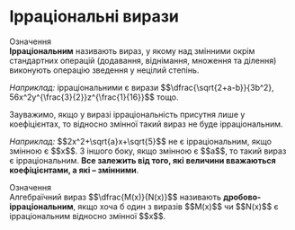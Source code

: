# Ірраціональні вирази

<div class="space">
<div class="eoz-wrap">
<span class="eoz">Означення</span>
<div class="eoz-text">
<b>Ірраціональним</b> називають вираз, у якому над змінними окрім стандартних операцій (додавання, віднімання, множення та ділення) виконують операцію зведення у нецілий степінь.
</div>
</div>
</div>

<p><i>Наприклад:</i> ірраціональними є вирази $$\dfrac{\sqrt{2+a-b}}{3b^2}, 56x^2y^{\frac{3}{2}}z^{\frac{1}{16}}$$ тощо.</p>
<div class="space"></div>
<p>Зауважимо, якщо у виразі ірраціональність присутня лише у коефіцієнтах, то відносно змінної такий вираз не буде ірраціональним.</p>

<p><i>Наприклад:</i> $$2x^2+\sqrt{a}x+\sqrt{5}$$ не є ірраціональним, якщо змінною є $$x$$. З іншого боку, якщо змінною є $$a$$, то такий вираз є ірраціональним. <b>Все залежить від того, які величини вважаються коефіцієнтами, а які – змінними</b>.</p>
<div class="space"></div>
<div class="space">
<div class="eoz-wrap">
<span class="eoz">Означення</span>
<div class="eoz-text">
Алгебраїчний вираз $$\dfrac{M(x)}{N(x)}$$ називають <b>дробово-ірраціональним</b>, якщо хоча б один з виразів $$M(x)$$ чи $$N(x)$$ є ірраціональним відносно змінної $$x$$.
</div>
</div>
</div>


